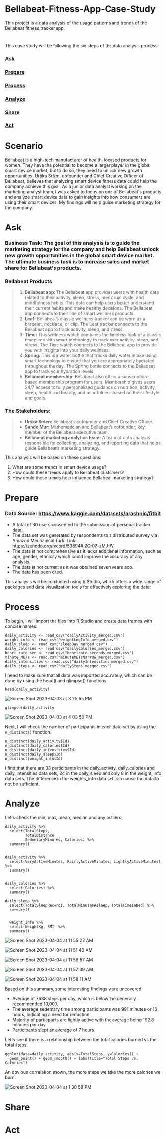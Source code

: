 # Bellabeat-Fitness-App-Case-Study

This project is a data analysis of the usage patterns and trends of the Bellabeat fitness tracker app. 

#

This case study will be following the six steps of the data analysis process:



### [Ask](#1-ask)
### [Prepare](#2-prepare)
### [Process](#3-process)
### [Analyze](#4-analyze)
### [Share](#5-share)
### [Act](#6-act)



# Scenario

Bellabeat is a high-tech manufacturer of health-focused products for women. They have the potential to become a larger player in the global smart device market, but to do so, they need to unlock new growth opportunities. Urška Sršen, cofounder and Chief Creative Officer of Bellabeat, believes that analyzing smart device fitness data could help the company achieve this goal. As a junior data analyst working on the marketing analyst team, I was asked to focus on one of Bellabeat's products and analyze smart device data to gain insights into how consumers are using their smart devices. My findings will help guide marketing strategy for the company.




# Ask

### Business Task: The goal of this analysis is to guide the marketing strategy for the company and help Bellabeat unlock new growth opportunities in the global smart device market. The ultimate business task is to increase sales and market share for Bellabeat's products.

### Bellabeat Products

> 1. **Bellabeat app:** The Bellabeat app provides users with health data related to their activity, sleep, stress, menstrual cycle, and mindfulness habits. This data can help users better understand their current habits and make healthy decisions. The Bellabeat app connects to their line of smart wellness products.
> 2. **Leaf:** Bellabeat’s classic wellness tracker can be worn as a bracelet, necklace, or clip. The Leaf tracker connects to the Bellabeat app to track activity, sleep, and stress.
> 3. **Time:** This wellness watch combines the timeless look of a classic timepiece with smart technology to track user activity, sleep, and stress. The Time watch connects to the Bellabeat app to provide you with insights into your daily wellness.
> 4. **Spring:** This is a water bottle that tracks daily water intake using smart technology to ensure that you are appropriately hydrated throughout the day. The Spring bottle connects to the Bellabeat app to track your hydration levels.
> 5. **Bellabeat membership:** Bellabeat also offers a subscription-based membership program for users. Membership gives users 24/7 access to fully personalized guidance on nutrition, activity, sleep, health and beauty, and mindfulness based on their lifestyle and goals.

### The Stakeholders:

> - **Urška Sršen:** Bellabeat’s cofounder and Chief Creative Officer. 
> - **Sando Mur:**  Mathematician and Bellabeat’s cofounder; key member of the Bellabeat executive team.
> - **Bellabeat marketing analytics team:** A team of data analysts responsible for collecting, analyzing, and reporting data that helps guide Bellabeat’s marketing strategy.


This analysis will be based on these questions:

1. What are some trends in smart device usage?
2. How could these trends apply to Bellabeat customers?
3. How could these trends help influence Bellabeat marketing strategy?



# Prepare

### Data Source: https://www.kaggle.com/datasets/arashnic/fitbit

 * A total of 30 users consented to the submission of personal tracker data.
* The data set was generated by respondents to a distributed survey via Amazon Mechanical Turk. 
Link: https://zenodo.org/record/53894#.ZCr07-zMJ-W
* The data is not comprehensive as it lacks additional information, such as age, gender, ethnicity which could improve the accuracy of any analysis.
* The data is not current as it was obtained seven years ago.
* The data has been cited.




This analysis will be conducted using R Studio, which offers a wide range of packages and data visualization tools for effectively exploring the data.





# Process



To begin, I will import the files into R Studio and create data frames with concise names:


```
daily_activity <- read_csv("dailyActivity_merged.csv")
weight_info <- read_csv("weightLogInfo_merged.csv")
daily_sleep <- read_csv("sleepDay_merged.csv")
daily_calories <- read.csv("dailyCalories_merged.csv")
heart_rate_sec <- read.csv("heartrate_seconds_merged.csv")
minute_METs <- read.csv("minuteMETsNarrow_merged.csv")
daily_intensities <- read.csv("dailyIntensities_merged.csv")
daily_steps <- read.csv("dailySteps_merged.csv")
```

 
 
I need to make sure that all data was imported accurately, which can be done by using the head() and glimpse() functions.

```
head(daily_activity)
```
![Screen Shot 2023-04-03 at 3 25 55 PM](https://user-images.githubusercontent.com/66655353/229650637-07755b81-af4a-45d3-93a4-369ab533b8e6.png)


```
glimpse(daily_activity)
```
![Screen Shot 2023-04-03 at 4 03 50 PM](https://user-images.githubusercontent.com/66655353/229650698-5f871562-b66e-4bce-885b-db7058aa0ba6.png)





Next, I will check the number of participants in each data set by using the ```n_distinct()``` function.

```
n_distinct(daily_activity$Id)
n_distinct(daily_calories$Id)
n_distinct(daily_intensities$Id)
n_distinct(daily_sleep$Id)
n_distinct(weight_info$Id)
```


I find that there are 33 participants in the daily_activity, daily_calories and daily_intensities data sets, 24 in the daily_sleep and only 8 in the weight_info data sets. The difference in the weights_info data set can cause the data to not be sufficient.






# Analyze


Let's check the min, max, mean, median and any outliers:



```
daily_activity %>%  
  select(TotalSteps,
         TotalDistance,
         SedentaryMinutes, Calories) %>%
  summary()


daily_activity %>%
  select(VeryActiveMinutes, FairlyActiveMinutes, LightlyActiveMinutes) %>%
  summary()


daily_calories %>%
  select(Calories) %>%
  summary()

daily_sleep %>%
  select(TotalSleepRecords, TotalMinutesAsleep, TotalTimeInBed) %>%
  summary()
  
  
  weight_info %>%
  select(WeightKg, BMI) %>%
  summary() 
  ```
  
  
  
![Screen Shot 2023-04-04 at 11 55 22 AM](https://user-images.githubusercontent.com/66655353/229848992-8fe4c016-f988-4457-bcd7-75c0e82ac7e2.png)

![Screen Shot 2023-04-04 at 11 51 40 AM](https://user-images.githubusercontent.com/66655353/229848170-52112bcd-8d37-4db7-990a-f5bd95b42e35.png)

![Screen Shot 2023-04-04 at 11 56 57 AM](https://user-images.githubusercontent.com/66655353/229849369-0ead3cfe-f754-47eb-bdb8-37d65c2821de.png)

![Screen Shot 2023-04-04 at 11 57 39 AM](https://user-images.githubusercontent.com/66655353/229849537-7457ebf9-1a67-4b95-812f-f7799df73c19.png)

![Screen Shot 2023-04-04 at 11 58 11 AM](https://user-images.githubusercontent.com/66655353/229850134-39702577-8ace-4e97-b1aa-8590fb258be3.png)



Based on this summary, some interesting findings were uncovered:

  - Average of 7638 steps per day, which is below the generally recommended 10,000.
  - The average sedentary time among participants was 991 minutes or 16 hours, indicating a need for reduction.
  - Majority of particpants are lightly active with the average being 192.8 minutes per day.
  - Participants slept an average of 7 hours.
 
 
 

Let's see if there is a relationship between the total calories burned vs the total steps.


```
ggplot(data=daily_activity, aes(x=TotalSteps, y=Calories)) + 
  geom_point() + geom_smooth() + labs(title="Total Steps vs. Calories")
  ```






An obvious correlation shown, the more steps we take the more calories we burn:



![Screen Shot 2023-04-04 at 1 30 59 PM](https://user-images.githubusercontent.com/66655353/229871629-f8b92a0e-7f24-4578-b436-439438519765.png)















# Share
# Act
